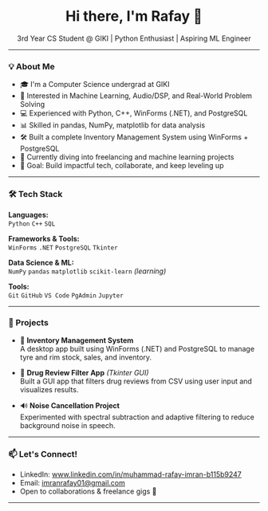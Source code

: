 <h1 align="center">Hi there, I'm Rafay 👋</h1>

<p align="center">
  3rd Year CS Student @ GIKI | Python Enthusiast | Aspiring ML Engineer
</p>

---

### 💡 About Me

- 🎓 I'm a Computer Science undergrad at GIKI  
- 🧠 Interested in Machine Learning, Audio/DSP, and Real-World Problem Solving  
- 💻 Experienced with Python, C++, WinForms (.NET), and PostgreSQL  
- 📊 Skilled in pandas, NumPy, matplotlib for data analysis  
- 🛠 Built a complete Inventory Management System using WinForms + PostgreSQL  
- 🌱 Currently diving into freelancing and machine learning projects  
- 🎯 Goal: Build impactful tech, collaborate, and keep leveling up

---

### 🛠️ Tech Stack

**Languages:**  
`Python` `C++` `SQL`

**Frameworks & Tools:**  
`WinForms` `.NET` `PostgreSQL` `Tkinter`

**Data Science & ML:**  
`NumPy` `pandas` `matplotlib` `scikit-learn` *(learning)*

**Tools:**  
`Git` `GitHub` `VS Code` `PgAdmin` `Jupyter`

---

### 🚀 Projects

- 🧾 **Inventory Management System**  
  A desktop app built using WinForms (.NET) and PostgreSQL to manage tyre and rim stock, sales, and inventory.

- 💊 **Drug Review Filter App** *(Tkinter GUI)*  
  Built a GUI app that filters drug reviews from CSV using user input and visualizes results.

- 🔊 **Noise Cancellation Project**  
  Experimented with spectral subtraction and adaptive filtering to reduce background noise in speech.

---


### 📫 Let's Connect!

- LinkedIn: www.linkedin.com/in/muhammad-rafay-imran-b115b9247 
- Email: imranrafay01@gmail.com  
- Open to collaborations & freelance gigs 🚀

---

